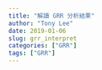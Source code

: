 ```yaml
---
title: "解讀 GRR 分析結果"
author: "Tony Lee"
date: 2019-01-06
slug: grr_interpret
categories: ["GRR"]
tags: ["GRR"]
---
```


